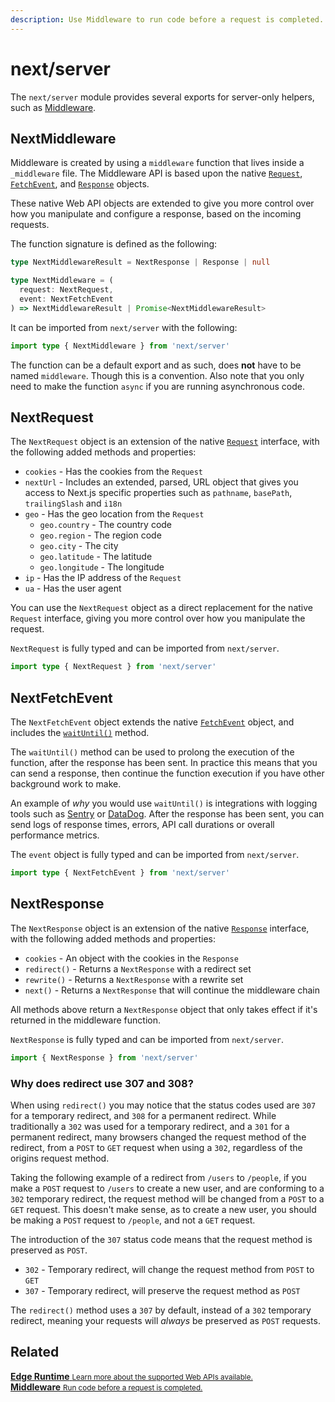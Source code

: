 ```yaml
---
description: Use Middleware to run code before a request is completed.
---
```


# next/server

The `next/server` module provides several exports for server-only helpers, such as [Middleware](/docs/middleware.md).

## NextMiddleware

Middleware is created by using a `middleware` function that lives inside a `_middleware` file. The Middleware API is based upon the native [`Request`](https://developer.mozilla.org/en-US/docs/Web/API/Request), [`FetchEvent`](https://developer.mozilla.org/en-US/docs/Web/API/FetchEvent), and [`Response`](https://developer.mozilla.org/en-US/docs/Web/API/Response) objects.

These native Web API objects are extended to give you more control over how you manipulate and configure a response, based on the incoming requests.

The function signature is defined as the following:

```ts
type NextMiddlewareResult = NextResponse | Response | null

type NextMiddleware = (
  request: NextRequest,
  event: NextFetchEvent
) => NextMiddlewareResult | Promise<NextMiddlewareResult>
```

It can be imported from `next/server` with the following:

```ts
import type { NextMiddleware } from 'next/server'
```

The function can be a default export and as such, does **not** have to be named `middleware`. Though this is a convention. Also note that you only need to make the function `async` if you are running asynchronous code.

## NextRequest

The `NextRequest` object is an extension of the native [`Request`](https://developer.mozilla.org/en-US/docs/Web/API/Request) interface, with the following added methods and properties:

- `cookies` - Has the cookies from the `Request`
- `nextUrl` - Includes an extended, parsed, URL object that gives you access to Next.js specific properties such as `pathname`, `basePath`, `trailingSlash` and `i18n`
- `geo` - Has the geo location from the `Request`
  - `geo.country` - The country code
  - `geo.region` - The region code
  - `geo.city` - The city
  - `geo.latitude` - The latitude
  - `geo.longitude` - The longitude
- `ip` - Has the IP address of the `Request`
- `ua` - Has the user agent

You can use the `NextRequest` object as a direct replacement for the native `Request` interface, giving you more control over how you manipulate the request.

`NextRequest` is fully typed and can be imported from `next/server`.

```ts
import type { NextRequest } from 'next/server'
```

## NextFetchEvent

The `NextFetchEvent` object extends the native [`FetchEvent`](https://developer.mozilla.org/en-US/docs/Web/API/FetchEvent) object, and includes the [`waitUntil()`](https://developer.mozilla.org/en-US/docs/Web/API/ExtendableEvent/waitUntil) method.

The `waitUntil()` method can be used to prolong the execution of the function, after the response has been sent. In practice this means that you can send a response, then continue the function execution if you have other background work to make.

An example of _why_ you would use `waitUntil()` is integrations with logging tools such as [Sentry](https://sentry.io) or [DataDog](https://www.datadoghq.com). After the response has been sent, you can send logs of response times, errors, API call durations or overall performance metrics.

The `event` object is fully typed and can be imported from `next/server`.

```ts
import type { NextFetchEvent } from 'next/server'
```

## NextResponse

The `NextResponse` object is an extension of the native [`Response`](https://developer.mozilla.org/en-US/docs/Web/API/Response) interface, with the following added methods and properties:

- `cookies` - An object with the cookies in the `Response`
- `redirect()` - Returns a `NextResponse` with a redirect set
- `rewrite()` - Returns a `NextResponse` with a rewrite set
- `next()` - Returns a `NextResponse` that will continue the middleware chain

All methods above return a `NextResponse` object that only takes effect if it's returned in the middleware function.

`NextResponse` is fully typed and can be imported from `next/server`.

```ts
import { NextResponse } from 'next/server'
```

### Why does redirect use 307 and 308?

When using `redirect()` you may notice that the status codes used are `307` for a temporary redirect, and `308` for a permanent redirect. While traditionally a `302` was used for a temporary redirect, and a `301` for a permanent redirect, many browsers changed the request method of the redirect, from a `POST` to `GET` request when using a `302`, regardless of the origins request method.

Taking the following example of a redirect from `/users` to `/people`, if you make a `POST` request to `/users` to create a new user, and are conforming to a `302` temporary redirect, the request method will be changed from a `POST` to a `GET` request. This doesn't make sense, as to create a new user, you should be making a `POST` request to `/people`, and not a `GET` request.

The introduction of the `307` status code means that the request method is preserved as `POST`.

- `302` - Temporary redirect, will change the request method from `POST` to `GET`
- `307` - Temporary redirect, will preserve the request method as `POST`

The `redirect()` method uses a `307` by default, instead of a `302` temporary redirect, meaning your requests will _always_ be preserved as `POST` requests.

## Related

<div class="card">
  <a href="/docs/api-reference/edge-runtime.md">
    <b>Edge Runtime</b>
    <small>Learn more about the supported Web APIs available.</small>
  </a>
</div>

<div class="card">
  <a href="/docs/middleware.md">
    <b>Middleware</b>
    <small>Run code before a request is completed.</small>
  </a>
</div>
